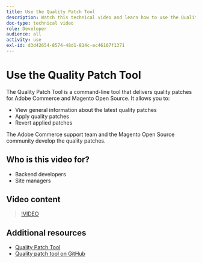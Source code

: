 ```yaml
---
title: Use the Quality Patch Tool
description: Watch this technical video and learn how to use the Quality Patch Tool for Adobe Commerce and Magento Open Source.
doc-type: technical video
role: Developer
audience: all
activity: use
exl-id: d3d42654-8574-48d1-814c-ec46107f1371
---
```

# Use the Quality Patch Tool

The Quality Patch Tool is a command-line tool that delivers quality patches for Adobe Commerce and Magento Open Source. It allows you to:

- View general information about the latest quality patches
- Apply quality patches
- Revert applied patches

The Adobe Commerce support team and the Magento Open Source community develop the quality patches.

## Who is this video for?

- Backend developers
- Site managers

## Video content

>[!VIDEO](https://video.tv.adobe.com/v/344000?quality=12&learn=on)

## Additional resources

- [Quality Patch Tool](https://experienceleague.adobe.com/tools/commerce-quality-patches/index.html)
- [Quality patch tool on GitHub](https://github.com/magento/quality-patches)
